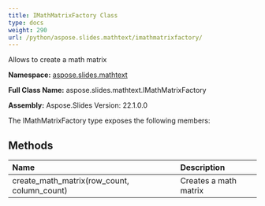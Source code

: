 ```yaml
---
title: IMathMatrixFactory Class
type: docs
weight: 290
url: /python/aspose.slides.mathtext/imathmatrixfactory/
---
```


Allows to create a math matrix

**Namespace:** [aspose.slides.mathtext](/python/aspose.slides.mathtext/)

**Full Class Name:** aspose.slides.mathtext.IMathMatrixFactory

**Assembly:**  Aspose.Slides Version: 22.1.0.0

The IMathMatrixFactory type exposes the following members:
## **Methods**
|**Name**|**Description**|
| :- | :- |
|create_math_matrix(row_count, column_count)|Creates a math matrix|
